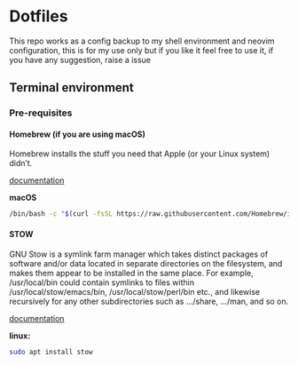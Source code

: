 # Dotfiles 

This repo works as a config backup to my shell environment and neovim configuration, this is for my use only but if you like it feel free to use it, if you have any suggestion, raise a issue

## Terminal environment

### Pre-requisites


#### Homebrew (if you are using macOS)

Homebrew installs the stuff you need that Apple (or your Linux system) didn’t.

[documentation](https://brew.sh)

**macOS**

```bash
/bin/bash -c "$(curl -fsSL https://raw.githubusercontent.com/Homebrew/install/HEAD/install.sh)"
```


#### STOW


GNU Stow is a symlink farm manager which takes distinct packages of software and/or data located in separate directories on the filesystem, and makes them appear to be installed in the same place. For example, /usr/local/bin could contain symlinks to files within /usr/local/stow/emacs/bin, /usr/local/stow/perl/bin etc., and likewise recursively for any other subdirectories such as .../share, .../man, and so on.


[documentation](https://www.gnu.org/software/stow/)


**linux:**


```bash
sudo apt install stow

```


